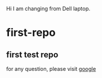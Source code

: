 Hi I am changing from Dell laptop.

# first-repo
## first test repo
for any question, please visit [google](https://google.com)
